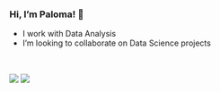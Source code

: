  ### Hi, I’m Paloma! 👋
 - I work with Data Analysis
 - I’m looking to collaborate on Data Science projects
##


<div style="display: inline_block"><br>
    <a href = "palomafrns@gmail.com"><img src="https://img.shields.io/badge/-Email-%23333?style=for-the-badge" target="_blank"></a>
    <a href="https://www.linkedin.com/in/palomafrns/" target="_blank"><img src="https://img.shields.io/badge/-LinkedIn-%230077B5?style=for-the-badge&logo=linkedin&logoColor=white" target="_blank"></a> 
  </div>
